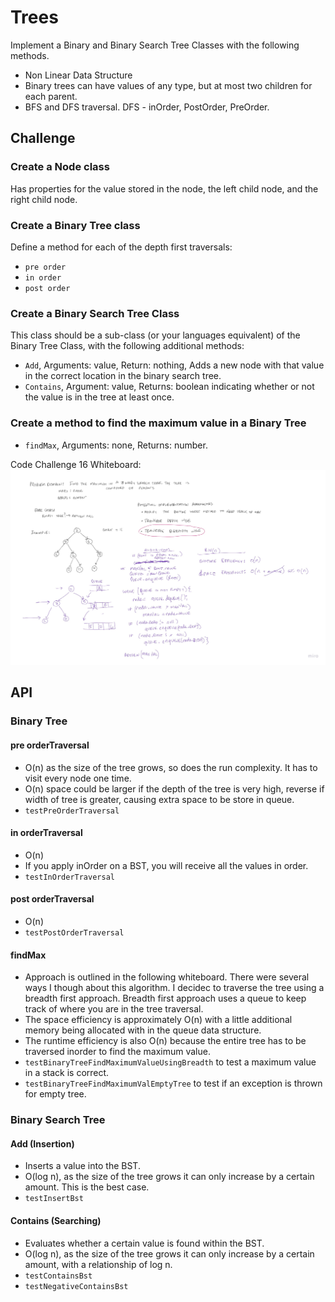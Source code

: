# Trees

Implement a Binary and Binary Search Tree Classes with the following methods.
- Non Linear Data Structure
- Binary trees can have values of any type, but at most two children for each parent.
- BFS and DFS traversal. DFS - inOrder, PostOrder, PreOrder. 

## Challenge

### Create a Node class 

Has properties for the value stored in the node, the left child node, and the right child node.

### Create a Binary Tree class

Define a method for each of the depth first traversals:
- `pre order`
- `in order`
- `post order` 

### Create a Binary Search Tree Class
This class should be a sub-class (or your languages equivalent) of the Binary Tree Class, with the following additional methods:
- `Add`, Arguments: value, Return: nothing, Adds a new node with that value in the correct location in the binary search tree.
- `Contains`, Argument: value, Returns: boolean indicating whether or not the value is in the tree at least once.

### Create a method to find the maximum value in a Binary Tree

- `findMax`, Arguments: none, Returns: number.

Code Challenge 16 Whiteboard: ![Code Challenge 16 Diagram](./lib/images/Java_CodeChallenge16.jpg)
## API

### Binary Tree

#### pre orderTraversal

- O(n) as the size of the tree grows, so does the run complexity. It has to visit every node one time.
- O(n) space could be larger if the depth of the tree is very high, reverse if width of tree is greater, causing extra space to be store in queue.
- `testPreOrderTraversal`

#### in orderTraversal

- O(n)
- If you apply inOrder on a BST, you will receive all the values in order. 
- `testInOrderTraversal`

#### post orderTraversal

- O(n)
- `testPostOrderTraversal`

#### findMax

- Approach is outlined in the following whiteboard. There were several ways I though about this algorithm. I decidec to traverse the tree
using a breadth first approach. Breadth first approach uses a queue to keep track of where you are in the tree traversal. 
- The space efficiency is approximately O(n) with a little additional memory being allocated with in the queue data structure.
- The runtime efficiency is also O(n) because the entire tree has to be traversed inorder to find the maximum value.
- `testBinaryTreeFindMaximumValueUsingBreadth` to test a maximum value in a stack is correct.
- `testBinaryTreeFindMaximumValEmptyTree` to test if an exception is thrown for empty tree.

### Binary Search Tree

#### Add (Insertion)
 - Inserts a value into the BST.
 - O(log n), as the size of the tree grows it can only increase by a certain amount. This is the best case. 
 - `testInsertBst`

#### Contains (Searching)
- Evaluates whether a certain value is found within the BST.
- O(log n), as the size of the tree grows it can only increase by a certain amount, with a relationship of log n. 
- `testContainsBst`
- `testNegativeContainsBst`


